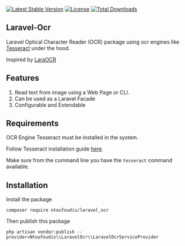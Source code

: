 [![Latest Stable Version](https://poser.pugx.org/ntoufoudis/laravel_ocr/version.svg)](https://packagist.org/packages/ntoufoudis/laravel_ocr)
[![License](http://poser.pugx.org/ntoufoudis/laravel_ocr/license)](https://packagist.org/packages/ntoufoudis/laravel_ocr)
[![Total Downloads](http://poser.pugx.org/ntoufoudis/laravel_ocr/downloads)](https://packagist.org/packages/ntoufoudis/laravel_ocr)

## Laravel-Ocr
Laravel Optical Character Reader (OCR) package using ocr engines like [Tesseract](https://github.com/tesseract-ocr/tesseract) under the hood.

Inspired by [LaraOCR](https://github.com/alimranahmed/LaraOCR/tree/master)

## Features
1. Read text from image using a Web Page or CLI.
2. Can be used as a Laravel Facade
3. Configurable and Extendable

## Requirements
OCR Engine Tesseract must be installed in the system.

Follow Tesseract installation guide [here](https://github.com/tesseract-ocr/tessdoc#compiling-and-installation).

Make sure from the command line you have the `tesseract` command available.

## Installation

Install the package

```
composer require ntoufoudis/laravel_ocr
```

Then publish this package

```
php artisan vendor:publish --provider=Ntoufoudis\\LaravelOcr\\LaravelOcrServiceProvider
```
